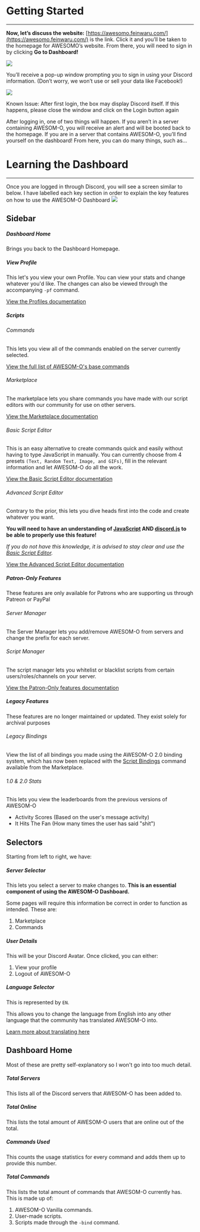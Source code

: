 # Getting Started
***
**Now, let’s discuss the website:** [https://awesomo.feinwaru.com/](https://awesomo.feinwaru.com/)
is the link. Click it and you’ll be taken to
the homepage for AWESOMO’s website. From there, you will need to sign in by clicking **Go to Dashboard!**

![](https://cdn.discordapp.com/attachments/427938626387574784/535531032254873630/unknown.png)

You’ll receive a pop-up window prompting you to sign in using your Discord information. (Don’t worry,
we
won’t use or sell your data like Facebook!)

![](https://cdn.discordapp.com/attachments/427938626387574784/535532896006569984/unknown.png)

<p class="danger">
Known Issue: After first login, the box may display Discord itself. If this happens, please close the window and click on the Login button again
</p>

After logging in, one of two things will happen. If you aren’t
in a server containing AWESOM-O, you will receive an alert and will be booted back to the homepage. If
you
are in a server that contains AWESOM-O, you’ll find yourself on the dashboard! From here, you can do
many things, such as…

# Learning the Dashboard
***

Once you are logged in through Discord, you will see a screen similar to below.
I have labelled each key section in order to explain the key features on how to use the AWESOM-O Dashboard
![](https://cdn.discordapp.com/attachments/379432139856412682/538347847230423041/unknown.png)

## Sidebar

##### Dashboard Home

Brings you back to the Dashboard Homepage.

##### View Profile

This let's you view your own Profile. You can view your stats and change whatever you'd like. 
The changes can also be viewed through the accompanying `-pf` command.

[View the Profiles documentation](/docs/profiles)

##### Scripts

###### Commands

This lets you view all of the commands enabled on the server currently selected.

[View the full list of AWESOM-O's base commands](/docs/commands)

###### Marketplace

The marketplace lets you share commands you have made with our script editors with our community for use on other servers.

[View the Marketplace documentation](/docs/marketplace)

###### Basic Script Editor

This is an easy alternative to create commands quick and easily without having to type JavaScript in manually. 
You can currently choose from 4 presets `(Text, Random Text, Image, and GIFs)`, fill in the relevant information and let AWESOM-O do all the work.

[View the Basic Script Editor documentation](/docs/basic-script-editor)

###### Advanced Script Editor

Contrary to the prior, this lets you dive heads first into the code and create whatever you want. 

**You will need to have an understanding of [JavaScript](https://developer.mozilla.org/bm/docs/Web/JavaScript) AND [discord.js](https://discord.js.org/#/) to be able to properly use this feature!**

*If you do not have this knowledge, it is advised to stay clear and use the [Basic Script Editor](/docs/basic-script-editor).*

[View the Advanced Script Editor documentation](/docs/advanced-script-editor)

##### Patron-Only Features
<p class="warning">These features are only available for Patrons who are supporting us through Patreon or PayPal
</p>

###### Server Manager

The Server Manager lets you add/remove AWESOM-O from servers and change the prefix for each server.

###### Script Manager

The script manager lets you whitelist or blacklist scripts from certain users/roles/channels on your server.

[View the Patron-Only features documentation](/docs/patrons)

##### Legacy Features

<p class="danger">These features are no longer maintained or updated. They exist solely for archival purposes</p>

###### Legacy Bindings

View the list of all bindings you made using the AWESOM-O 2.0 binding system, which has now been replaced with the [Script Bindings](/docs/commands#scriptbindings) command available from the Marketplace.

###### 1.0 & 2.0 Stats

This lets you view the leaderboards from the previous versions of AWESOM-O

* Activity Scores (Based on the user's message activity)
* It Hits The Fan (How many times the user has said "shit")

## Selectors

Starting from left to right, we have:

##### Server Selector

This lets you select a server to make changes to. **This is an essential component of using the AWESOM-O Dashboard.**

Some pages will require this information be correct in order to function as intended. These are:
1. Marketplace
1. Commands

##### User Details

This will be your Discord Avatar. Once clicked, you can either:

1. View your profile
2. Logout of AWESOM-O

##### Language Selector

This is represented by <i class="far fa-globe"></i>`EN`.

This allows you to change the language from English into any other language that the community has translated AWESOM-O into.

[Learn more about translating here](/docs/translate)

## Dashboard Home

Most of these are pretty self-explanatory so I won't go into too much detail.

##### Total Servers

This lists all of the Discord servers that AWESOM-O has been added to.

##### Total Online

This lists the total amount of AWESOM-O users that are online out of the total.

##### Commands Used

This counts the usage statistics for every command and adds them up to provide this number.

##### Total Commands

This lists the total amount of commands that AWESOM-O currently has. This is made up of:

1. AWESOM-O Vanilla commands.
1. User-made scripts.
1. Scripts made through the `-bind` command.
